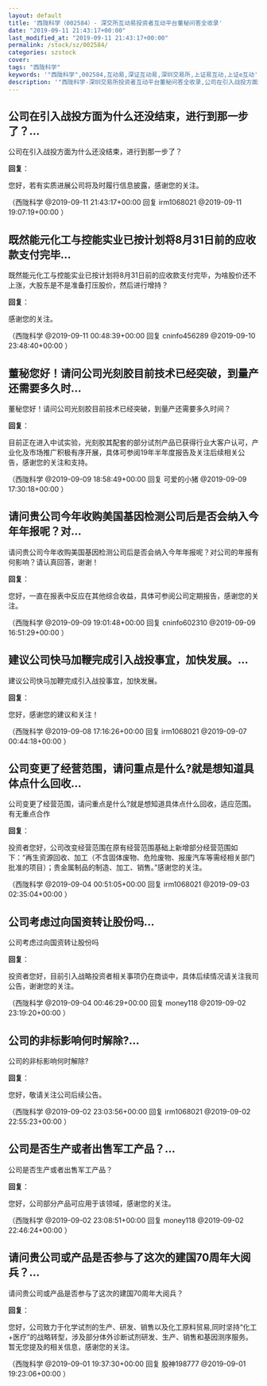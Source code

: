 ```yaml
---
layout: default
title: '西陇科学（002584）- 深交所互动易投资者互动平台董秘问答全收录'
date: "2019-09-11 21:43:17+00:00"
last_modified_at: "2019-09-11 21:43:17+00:00"
permalink: /stock/sz/002584/
categories: szstock
cover: 
tags: "西陇科学"
keywords: '"西陇科学",002584,互动易,深证互动易,深圳交易所,上证易互动,上证e互动'
description: '"西陇科学-深圳交易所投资者互动平台董秘问答全收录,公司在引入战投方面为什么还没结束，进行到那一步了？"'
---
```


## 公司在引入战投方面为什么还没结束，进行到那一步了？...

公司在引入战投方面为什么还没结束，进行到那一步了？

**回复**：

您好，若有实质进展公司将及时履行信息披露，感谢您的关注。 

（西陇科学  @2019-09-11 21:43:17+00:00 回复 irm1068021  @2019-09-11 19:07:19+00:00 ）

## 既然能元化工与控能实业已按计划将8月31日前的应收款支付完毕...

既然能元化工与控能实业已按计划将8月31日前的应收款支付完毕，为啥股价还不上涨，大股东是不是准备打压股价，然后进行增持？

**回复**：

感谢您的关注。 

（西陇科学  @2019-09-11 00:48:39+00:00 回复 cninfo456289  @2019-09-10 23:48:40+00:00 ）

## 董秘您好！请问公司光刻胶目前技术已经突破，到量产还需要多久时...

董秘您好！请问公司光刻胶目前技术已经突破，到量产还需要多久时间？

**回复**：

目前正在进入中试实验，光刻胶其配套的部分试剂产品已获得行业大客户认可，产业化及市场推广积极有序开展，具体可参阅19年半年度报告及关注后续相关公告，感谢您的关注和支持。 

（西陇科学  @2019-09-09 18:58:49+00:00 回复 可爱的小猪  @2019-09-09 17:30:18+00:00 ）

## 请问贵公司今年收购美国基因检测公司后是否会纳入今年年报呢？对...

请问贵公司今年收购美国基因检测公司后是否会纳入今年年报呢？对公司的年报有何影响？请认真回答，谢谢！

**回复**：

您好，一直在报表中反应在其他综合收益，具体可参阅公司定期报告，感谢您的关注。 

（西陇科学  @2019-09-09 19:01:48+00:00 回复 cninfo602310  @2019-09-09 16:51:29+00:00 ）

## 建议公司快马加鞭完成引入战投事宜，加快发展。...

建议公司快马加鞭完成引入战投事宜，加快发展。

**回复**：

您好，感谢您的建议和关注！ 

（西陇科学  @2019-09-08 17:16:26+00:00 回复 irm1068021  @2019-09-07 00:44:18+00:00 ）

## 公司变更了经营范围，请问重点是什么?就是想知道具体点什么回收...

公司变更了经营范围，请问重点是什么?就是想知道具体点什么回收，适应范围。有无重点合作

**回复**：

投资者您好，公司改变经营范围在原有经营范围基础上新增部分经营范围如下：“再生资源回收、加工（不含固体废物、危险废物、报废汽车等需经相关部门批准的项目）；贵金属制品的制造、加工、销售。”感谢您的关注。 

（西陇科学  @2019-09-04 00:51:05+00:00 回复 irm1068021  @2019-09-03 02:35:04+00:00 ）

## 公司考虑过向国资转让股份吗...

公司考虑过向国资转让股份吗

**回复**：

投资者您好，目前引入战略投资者相关事项仍在商谈中，具体后续情况请关注我司公告，谢谢您的关注。 

（西陇科学  @2019-09-04 00:46:29+00:00 回复 money118  @2019-09-02 23:19:20+00:00 ）

## 公司的非标影响何时解除?...

公司的非标影响何时解除?

**回复**：

您好，敬请关注公司后续公告。 

（西陇科学  @2019-09-02 23:03:56+00:00 回复 irm1068021  @2019-09-02 22:55:23+00:00 ）

## 公司是否生产或者出售军工产品？...

公司是否生产或者出售军工产品？

**回复**：

您好，公司部分产品可应用于该领域，感谢您的关注。 

（西陇科学  @2019-09-02 23:08:51+00:00 回复 money118  @2019-09-02 22:46:24+00:00 ）

## 请问贵公司或产品是否参与了这次的建国70周年大阅兵？...

请问贵公司或产品是否参与了这次的建国70周年大阅兵？

**回复**：

您好，公司致力于化学试剂的生产、研发、销售以及化工原料贸易,同时坚持“化工+医疗”的战略转型，涉及部分体外诊断试剂研发、生产、销售和基因测序服务。暂无您提及的相关信息，感谢您的关注。 

（西陇科学  @2019-09-01 19:37:30+00:00 回复 股神198777  @2019-09-01 19:23:06+00:00 ）


